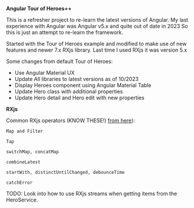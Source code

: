 **Angular Tour of Heroes++**

This is a refresher project to re-learn the latest versions of Angular.
My last experience with Angular was Angular v5.x and quite out of date in 2023
So this is just an attempt to re-learn the framework.

Started with the Tour of Heroes example and modified to make use of new features
and newer 7.x RXjs library. Last time I used RXjs it was version 5.x

Some changes from default Tour of Heroes:

- Use Angular Material UX
- Update All libraries to latest versions as of 10/2023
- Display Heroes component using Angular Material Table
- Update Hero class with additional properties
- Update Hero detail and Hero edit with new properties

**RXjs**

Common RXjs operators (KNOW THESE!) [from here](https://www.youtube.com/watch?v=Byttv3YpjQk)):

`Map and Filter`

`Tap`

`switchMap, concatMap`

`combineLatest`

`startWith, distinctUntilChanged, debounceTime`

`catchError`

TODO: Look into how to use RXjs streams when getting items from the HeroService.

